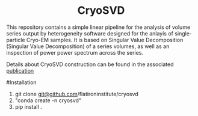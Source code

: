 <h1 align='center'>CryoSVD</h1>

This repository contains a simple linear pipeline for the analysis of volume series output by heterogeneity software designed for the anlayis of single-particle Cryo-EM samples. It is based on Singular Value Decomposition (Singular Value Decomposition) of a series volumes, as well as an inspection of power power spectrum across the series. 

Details about CryoSVD construction can be found in the associated [publication](https://www.biorxiv.org/content/10.1101/2024.10.07.617120v1)

#Installation 
  1. git clone git@github.com/flatironinstitute/cryosvd
  2. "conda create -n cryosvd"
  3. pip install .  


